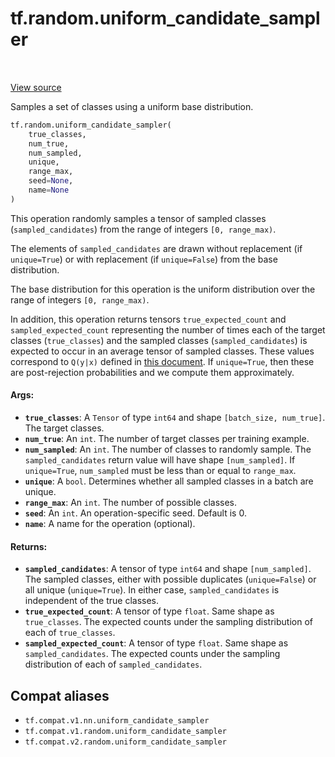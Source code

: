 <div itemscope itemtype="http://developers.google.com/ReferenceObject">
<meta itemprop="name" content="tf.random.uniform_candidate_sampler" />
<meta itemprop="path" content="Stable" />
</div>

# tf.random.uniform_candidate_sampler

<!-- Insert buttons and diff -->

<table class="tfo-notebook-buttons tfo-api" align="left">
</table>

<a target="_blank" href="/code/stable/tensorflow/python/ops/candidate_sampling_ops.py">View source</a>



Samples a set of classes using a uniform base distribution.

``` python
tf.random.uniform_candidate_sampler(
    true_classes,
    num_true,
    num_sampled,
    unique,
    range_max,
    seed=None,
    name=None
)
```



<!-- Placeholder for "Used in" -->

This operation randomly samples a tensor of sampled classes
(`sampled_candidates`) from the range of integers `[0, range_max)`.

The elements of `sampled_candidates` are drawn without replacement
(if `unique=True`) or with replacement (if `unique=False`) from
the base distribution.

The base distribution for this operation is the uniform distribution
over the range of integers `[0, range_max)`.

In addition, this operation returns tensors `true_expected_count`
and `sampled_expected_count` representing the number of times each
of the target classes (`true_classes`) and the sampled
classes (`sampled_candidates`) is expected to occur in an average
tensor of sampled classes.  These values correspond to `Q(y|x)`
defined in [this
document](http://www.tensorflow.org/extras/candidate_sampling.pdf).
If `unique=True`, then these are post-rejection probabilities and we
compute them approximately.

#### Args:


* <b>`true_classes`</b>: A `Tensor` of type `int64` and shape `[batch_size,
  num_true]`. The target classes.
* <b>`num_true`</b>: An `int`.  The number of target classes per training example.
* <b>`num_sampled`</b>: An `int`.  The number of classes to randomly sample. The
  `sampled_candidates` return value will have shape `[num_sampled]`. If
  `unique=True`, `num_sampled` must be less than or equal to `range_max`.
* <b>`unique`</b>: A `bool`. Determines whether all sampled classes in a batch are
  unique.
* <b>`range_max`</b>: An `int`. The number of possible classes.
* <b>`seed`</b>: An `int`. An operation-specific seed. Default is 0.
* <b>`name`</b>: A name for the operation (optional).


#### Returns:


* <b>`sampled_candidates`</b>: A tensor of type `int64` and shape `[num_sampled]`.  The
  sampled classes, either with possible duplicates (`unique=False`) or all
  unique (`unique=True`). In either case, `sampled_candidates` is
  independent of the true classes.
* <b>`true_expected_count`</b>: A tensor of type `float`.  Same shape as
  `true_classes`. The expected counts under the sampling distribution
  of each of `true_classes`.
* <b>`sampled_expected_count`</b>: A tensor of type `float`. Same shape as
  `sampled_candidates`. The expected counts under the sampling distribution
  of each of `sampled_candidates`.

## Compat aliases

* `tf.compat.v1.nn.uniform_candidate_sampler`
* `tf.compat.v1.random.uniform_candidate_sampler`
* `tf.compat.v2.random.uniform_candidate_sampler`

